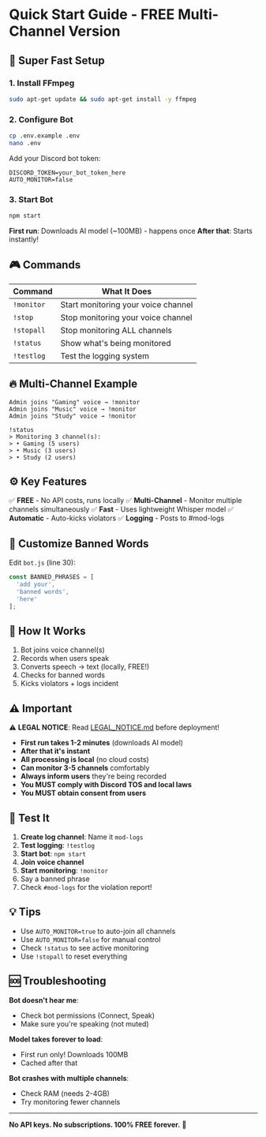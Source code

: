 # Quick Start Guide - FREE Multi-Channel Version

## 🚀 Super Fast Setup

### 1. Install FFmpeg
```bash
sudo apt-get update && sudo apt-get install -y ffmpeg
```

### 2. Configure Bot
```bash
cp .env.example .env
nano .env
```

Add your Discord bot token:
```env
DISCORD_TOKEN=your_bot_token_here
AUTO_MONITOR=false
```

### 3. Start Bot
```bash
npm start
```

**First run**: Downloads AI model (~100MB) - happens once
**After that**: Starts instantly!

## 🎮 Commands

| Command | What It Does |
|---------|--------------|
| `!monitor` | Start monitoring your voice channel |
| `!stop` | Stop monitoring your voice channel |
| `!stopall` | Stop monitoring ALL channels |
| `!status` | Show what's being monitored |
| `!testlog` | Test the logging system |

## 🔥 Multi-Channel Example

```
Admin joins "Gaming" voice → !monitor
Admin joins "Music" voice → !monitor  
Admin joins "Study" voice → !monitor

!status
> Monitoring 3 channel(s):
> • Gaming (5 users)
> • Music (3 users)
> • Study (2 users)
```

## ⚙️ Key Features

✅ **FREE** - No API costs, runs locally
✅ **Multi-Channel** - Monitor multiple channels simultaneously
✅ **Fast** - Uses lightweight Whisper model
✅ **Automatic** - Auto-kicks violators
✅ **Logging** - Posts to #mod-logs

## 📝 Customize Banned Words

Edit `bot.js` (line 30):
```javascript
const BANNED_PHRASES = [
  'add your',
  'banned words',
  'here'
];
```

## 🤖 How It Works

1. Bot joins voice channel(s) 
2. Records when users speak
3. Converts speech → text (locally, FREE!)
4. Checks for banned words
5. Kicks violators + logs incident

## ⚠️ Important

⚠️ **LEGAL NOTICE**: Read [LEGAL_NOTICE.md](LEGAL_NOTICE.md) before deployment!

- **First run takes 1-2 minutes** (downloads AI model)
- **After that it's instant**
- **All processing is local** (no cloud costs)
- **Can monitor 3-5 channels** comfortably
- **Always inform users** they're being recorded
- **You MUST comply with Discord TOS and local laws**
- **You MUST obtain consent from users**

## 🎯 Test It

1. **Create log channel**: Name it `mod-logs`
2. **Test logging**: `!testlog`
3. **Start bot**: `npm start`
4. **Join voice channel**
5. **Start monitoring**: `!monitor`
6. Say a banned phrase
7. Check `#mod-logs` for the violation report!

## 💡 Tips

- Use `AUTO_MONITOR=true` to auto-join all channels
- Use `AUTO_MONITOR=false` for manual control
- Check `!status` to see active monitoring
- Use `!stopall` to reset everything

## 🆘 Troubleshooting

**Bot doesn't hear me**:
- Check bot permissions (Connect, Speak)
- Make sure you're speaking (not muted)

**Model takes forever to load**:
- First run only! Downloads 100MB
- Cached after that

**Bot crashes with multiple channels**:
- Check RAM (needs 2-4GB)
- Try monitoring fewer channels

---

**No API keys. No subscriptions. 100% FREE forever.** 🎉
